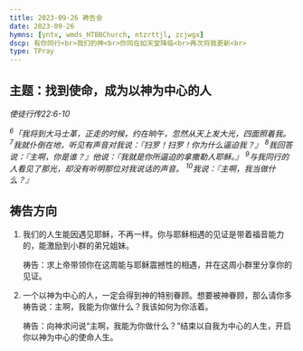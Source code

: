 ```yaml
---
title: 2023-09-26 祷告会
date: 2023-09-26
hymns: [yntx, wmds_HTBBChurch, ntzrttjl, zcjwgx]
dscp: 有你同行<br>我们的神<br>你同在如天堂降临<br>再次将我更新<br>
type: TPray
---
```


## 主题：找到使命，成为以神为中心的人

*使徒行传22:6-10*

*<sup>6</sup>「我将到大马士革，正走的时候，约在晌午，忽然从天上发大光，四面照着我。 <sup>7</sup>我就仆倒在地，听见有声音对我说：『扫罗！扫罗！你为什么逼迫我？』 <sup>8</sup>我回答说：『主啊，你是谁？』他说：『我就是你所逼迫的拿撒勒人耶稣。』 <sup>9</sup>与我同行的人看见了那光，却没有听明那位对我说话的声音。 <sup>10</sup>我说：『主啊，我当做什么？』*

## 祷告方向

1. 我们的人生能因遇见耶稣，不再一样。你与耶稣相遇的见证是带着福音能力的，能激励到小群的弟兄姐妹。

   祷告：求上帝带领你在这周能与耶稣震撼性的相遇，并在这周小群里分享你的见证。

2. 一个以神为中心的人，一定会得到神的特别眷顾。想要被神眷顾，那么请你多祷告说：主啊，我能为你做什么？我该如何为你活着。

   祷告：向神求问说“主啊，我能为你做什么？”结束以自我为中心的人生，开启你以神为中心的使命人生。
